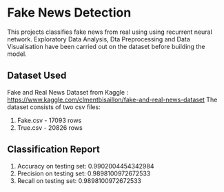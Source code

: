 # Fake News Detection

This projects classifies fake news from real using using recurrent neural network. Exploratory Data Analysis, Dta Preprocessing and Data Visualisation have been carried out on the dataset before building the model. 

## Dataset Used
Fake and Real News Dataset from Kaggle : https://www.kaggle.com/clmentbisaillon/fake-and-real-news-dataset
The dataset consists of two csv files: 
1. Fake.csv - 17093 rows
2. True.csv - 20826 rows 

## Classification Report
1. Accuracy on testing set: 0.9902004454342984
2. Precision on testing set: 0.9898100972672533
3. Recall on testing set: 0.9898100972672533

